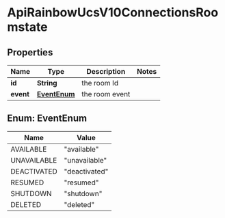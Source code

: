 

# ApiRainbowUcsV10ConnectionsRoomstate

## Properties

Name | Type | Description | Notes
------------ | ------------- | ------------- | -------------
**id** | **String** | the room Id | 
**event** | [**EventEnum**](#EventEnum) | the room event | 



## Enum: EventEnum

Name | Value
---- | -----
AVAILABLE | &quot;available&quot;
UNAVAILABLE | &quot;unavailable&quot;
DEACTIVATED | &quot;deactivated&quot;
RESUMED | &quot;resumed&quot;
SHUTDOWN | &quot;shutdown&quot;
DELETED | &quot;deleted&quot;



